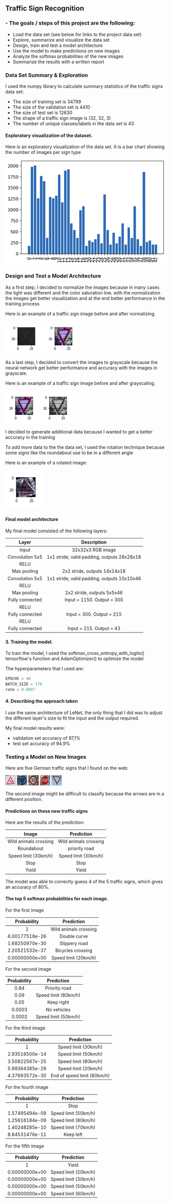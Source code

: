 ## Traffic Sign Recognition

### - The goals / steps of this project are the following:
* Load the data set (see below for links to the project data set)
* Explore, summarize and visualize the data set
* Design, train and test a model architecture
* Use the model to make predictions on new images
* Analyze the softmax probabilities of the new images
* Summarize the results with a written report

### Data Set Summary & Exploration

I used the numpy library to calculate summary statistics of the traffic
signs data set:

* The size of training set is 34799
* The size of the validation set is 4410
* The size of test set is 12630
* The shape of a traffic sign image is (32, 32, 3)
* The number of unique classes/labels in the data set is 43

#### Exploratory visualization of the dataset.

Here is an exploratory visualization of the data set. It is a bar chart showing the number of images per sign type

![dataset test](output_images/bar-char.png)

### Design and Test a Model Architecture

As a first step, I decided to normalize the images because in many cases the light was different and the color saturation low. with the normalization the images get better visualization and at the end better performance in the training process

Here is an example of a traffic sign image before and after normalizing.

![norm](output_images/img-ori.png)
![norm](output_images/img-norm.png)

As a last step, I decided to convert the images to grayscale because the neural network get better performance and accuracy with the images in grayscale. 

Here is an example of a traffic sign image before and after grayscaling.

![norm](output_images/img-norm.png)
![norm](output_images/img-gray.png)

I decided to generate additional data because I wanted to get a better accuracy in the training 

To add more data to the the data set, I used the rotation technique because some signs like the roundabout use to be in a different angle  

Here is an example of a rotated image:

![norm](output_images/rotated.png)


#### Final model architecture
My final model consisted of the following layers:

| Layer         		|     Description	        					| 
|:---------------------:|:---------------------------------------------:| 
| Input         		| 32x32x3 RGB image   							| 
| Convolution 5x5     	| 1x1 stride, valid padding, outputs 28x28x18 	|
| RELU					|												|
| Max pooling	      	| 2x2 stride,  outputs 14x14x18 				|
| Convolution 5x5	    | 1x1 stride, valid padding, outputs 10x10x46	|
| RELU					|												|
| Max pooling	      	| 2x2 stride,  outputs 5x5x46    				|
| Fully connected		| Input = 1150. Output = 300  					|
| RELU					|												|
| Fully connected		| Input = 300. Output = 215  					|
| RELU					|												|
| Fully connected		| Input = 215. Output = 43	        			|	


#### 3. Training the model. 

To train the model, I used the softmax_cross_entropy_with_logits() tensorflow's function and AdamOptimizer() to optimize the model

The hyperparameters that I used are: 

```python
EPOCHS = 40
BATCH_SIZE = 170
rate = 0.0007
```

#### 4. Describing the approach taken

I use the same architecture of LeNet, the only thing that I did was to adjust the different layer's size to fit the input and the output required.

My final model results were:
* validation set accuracy of 97,1% 
* test set accuracy of 94,9%

### Testing a Model on New Images

Here are five German traffic signs that I found on the web:

![alt text](images/animals-ts.jpg) 
![alt text](images/round-ts.jpg)
![alt text](images/speed-ts.jpg) 
![alt text](images/stop-ts.jpg) 
![alt text](images/yield-ts.jpg)

The second image might be difficult to classify because the arrows are in a different position.

#### Predictions on these new traffic signs

Here are the results of the prediction:

| Image			        |     Prediction	        					| 
|:---------------------:|:---------------------------------------------:| 
| Wild animals crossing | Wild animals crossing							| 
| Roundabout  			| priority road									|
| Speed limit (30km/h)	| Speed limit (30km/h)							|
| Stop  	      		| Stop      					 				|
| Yield	        		| Yield       	        						|


The model was able to correctly guess 4 of the 5 traffic signs, which gives an accuracy of 80%.

#### The top 5 softmax probabilities for each image.

For the first image

| Probability         	|     Prediction	        					| 
|:---------------------:|:---------------------------------------------:| 
| 1         			| Wild animals crossing	                    	| 
| 6.00177518e-26		| Double curve									|
| 1.68250970e-30		| Slippery road									|
| 2.20521532e-37		| Bicycles crossing	    		 				|
| 0.00000000e+00	    | Speed limit (20km/h)							|


For the second image

| Probability         	|     Prediction	        					| 
|:---------------------:|:---------------------------------------------:| 
| 0.84       			| Priority road                             	| 
| 0.09          		| Speed limit (80km/h)  						|
| 0.05          		| Keep right                  					|
| 0.0003           		| No vehicles                    				|
| 0.0002	            | Speed limit (50km/h)                     		|


For the third image

| Probability         	|     Prediction	        					| 
|:---------------------:|:---------------------------------------------:| 
| 1       			    | Speed limit (30km/h)                         	| 
| 2.93516500e-14     	| Speed limit (50km/h)  						|
| 3.50822567e-25    	| Speed limit (80km/h)      					|
| 5.99364385e-29  		| Speed limit (20km/h)  		 				|
| 4.37693572e-30        | End of speed limit (80km/h)           		|


For the fourth image

| Probability         	|     Prediction	        					| 
|:---------------------:|:---------------------------------------------:| 
| 1         			| Stop                                         	| 
| 1.57495494e-09		| Speed limit (50km/h)      					|
| 1.25616184e-09		| Speed limit (80km/h)   						|
| 1.40248285e-10		| Speed limit (70km/h)   		 				|
| 8.84531476e-11	    | Keep left             						|


For the fifth image

| Probability         	|     Prediction	        					| 
|:---------------------:|:---------------------------------------------:| 
| 1         			| Yield                                         | 
| 0.00000000e+00	    | Speed limit (20km/h)							|
| 0.00000000e+00	    | Speed limit (30km/h)							|
| 0.00000000e+00	    | Speed limit (50km/h)							|
| 0.00000000e+00	    | Speed limit (60km/h)							|
